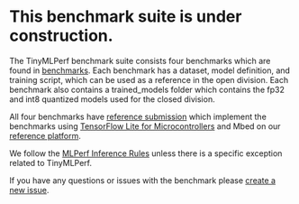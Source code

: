 # This benchmark suite is under construction. 

The TinyMLPerf benchmark suite consists four benchmarks which are found in [benchmarks](https://github.com/mlcommons/tiny/tree/master/v0.1/benchmarks).
Each benchmark has a dataset, model definition, and training script, which can be used as a reference in the open division.
Each benchmark also contains a trained_models folder which contains the fp32 and int8 quantized models used for the closed division.

All four benchmarks have [reference submission](https://github.com/mlcommons/tiny/tree/master/v0.1/reference_submissions) which implement 
the benchmarks using [TensorFlow Lite for Microcontrollers](https://www.tensorflow.org/lite/microcontrollers) and Mbed on our [reference platform](https://www.st.com/en/microcontrollers-microprocessors/stm32l4r5zi.html).

We follow the [MLPerf Inference Rules](https://github.com/mlcommons/inference_policies/blob/master/inference_rules.adoc) unless there is a specific exception related to TinyMLPerf.

If you have any questions or issues with the benchmark please [create a new issue](https://github.com/mlcommons/tiny/issues).
